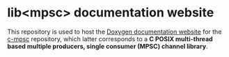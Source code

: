 <h1>lib&ltmpsc&gt documentation website</h1>

This repository is used to host the [Doxygen documentation website](https://BB-301.github.io/c-mpsc-docs) for the [c-mpsc](https://github.com/BB-301/c-mpsc) repository, which latter corresponds to a **C POSIX multi-thread based multiple producers, single consumer (MPSC) channel library**.